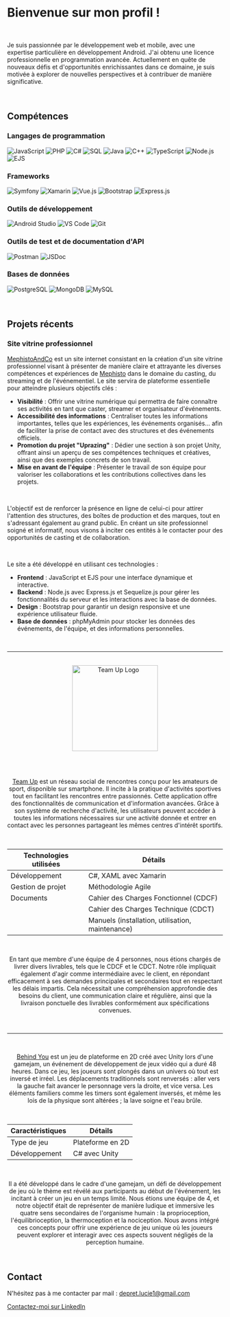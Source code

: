# Bienvenue sur mon profil !

<br>

Je suis passionnée par le développement web et mobile, avec une expertise particulière en développement Android. J'ai obtenu une licence professionnelle en programmation avancée. Actuellement en quête de nouveaux défis et d'opportunités enrichissantes dans ce domaine, je suis motivée à explorer de nouvelles perspectives et à contribuer de manière significative.

<br>

## Compétences

### Langages de programmation
![JavaScript](https://img.shields.io/badge/JavaScript-yellow?style=for-the-badge&logo=javascript&logoColor=white)
![PHP](https://img.shields.io/badge/PHP-blue?style=for-the-badge&logo=php&logoColor=white)
![C#](https://img.shields.io/badge/C%23-purple?style=for-the-badge&logo=c-sharp&logoColor=white)
![SQL](https://img.shields.io/badge/SQL-orange?style=for-the-badge&logo=sql&logoColor=white)
![Java](https://img.shields.io/badge/Java-red?style=for-the-badge&logo=java&logoColor=white)
![C++](https://img.shields.io/badge/C++-blueviolet?style=for-the-badge&logo=c%2B%2B&logoColor=white)
![TypeScript](https://img.shields.io/badge/TypeScript-blue?style=for-the-badge&logo=typescript&logoColor=white)
![Node.js](https://img.shields.io/badge/Node.js-grey?style=for-the-badge)
![EJS](https://img.shields.io/badge/EJS-grey?style=for-the-badge)

### Frameworks
![Symfony](https://img.shields.io/badge/Symfony-black?style=for-the-badge&logo=symfony&logoColor=white)
![Xamarin](https://img.shields.io/badge/Xamarin-purple?style=for-the-badge&logo=xamarin&logoColor=white)
![Vue.js](https://img.shields.io/badge/Vue.js-green?style=for-the-badge&logo=vue.js&logoColor=white)
![Bootstrap](https://img.shields.io/badge/Bootstrap-purple?style=for-the-badge&logo=bootstrap&logoColor=white)
![Express.js](https://img.shields.io/badge/Express.js-grey?style=for-the-badge)

### Outils de développement
![Android Studio](https://img.shields.io/badge/Android%20Studio-green?style=for-the-badge&logo=android-studio&logoColor=white)
![VS Code](https://img.shields.io/badge/VS%20Code-blue?style=for-the-badge&logo=visual-studio-code&logoColor=white)
![Git](https://img.shields.io/badge/Git-black?style=for-the-badge&logo=git&logoColor=white)

### Outils de test et de documentation d'API
![Postman](https://img.shields.io/badge/Postman-orange?style=for-the-badge&logo=postman&logoColor=white)
![JSDoc](https://img.shields.io/badge/JSDoc-green?style=for-the-badge&logo=javascript&logoColor=white)

### Bases de données
![PostgreSQL](https://img.shields.io/badge/PostgreSQL-blue?style=for-the-badge&logo=postgresql&logoColor=white)
![MongoDB](https://img.shields.io/badge/MongoDB-green?style=for-the-badge&logo=mongodb&logoColor=white)
![MySQL](https://img.shields.io/badge/MySQL-blue?style=for-the-badge&logo=mysql&logoColor=white)

<br>

## Projets récents

### Site vitrine professionnel

[MephistoAndCo](https://mephistoandco.fr) est un site internet consistant en la création d'un site vitrine professionnel visant à présenter de manière claire et attrayante les diverses compétences et expériences de [Mephisto](https://x.com/Mephisto_TTV) dans le domaine du casting, du streaming et de l'événementiel. Le site servira de plateforme essentielle pour atteindre plusieurs objectifs clés :

- **Visibilité** : Offrir une vitrine numérique qui permettra de faire connaître ses activités en tant que caster, streamer et organisateur d'événements.
- **Accessibilité des informations** : Centraliser toutes les informations importantes, telles que les expériences, les événements organisés... afin de faciliter la prise de contact avec des structures et des événements officiels.
- **Promotion du projet "Uprazing"** : Dédier une section à son projet Unity, offrant ainsi un aperçu de ses compétences techniques et créatives, ainsi que des exemples concrets de son travail.
- **Mise en avant de l'équipe** : Présenter le travail de son équipe pour valoriser les collaborations et les contributions collectives dans les projets.

<br>

L'objectif est de renforcer la présence en ligne de celui-ci pour attirer l'attention des structures, des boîtes de production et des marques, tout en s'adressant également au grand public. En créant un site professionnel soigné et informatif, nous visons à inciter ces entités à le contacter pour des opportunités de casting et de collaboration.

<br>

Le site a été développé en utilisant ces technologies :
- **Frontend** : JavaScript et EJS pour une interface dynamique et interactive.
- **Backend** : Node.js avec Express.js et Sequelize.js pour gérer les fonctionnalités du serveur et les interactions avec la base de données.
- **Design** : Bootstrap pour garantir un design responsive et une expérience utilisateur fluide.
- **Base de données** : phpMyAdmin pour stocker les données des événements, de l'équipe, et des informations personnelles.

<br>

---

<br>

<div align="center">
  <img src="https://github.com/DepretLucie/presentation/assets/95081261/86fbe92b-3b97-41b6-b27c-3164b7e617d9" alt="Team Up Logo" width="200">

  <br><br>

  [Team Up](https://github.com/DepretLucie/TeamUp) est un réseau social de rencontres conçu pour les amateurs de sport, disponible sur smartphone. Il incite à la pratique d'activités sportives tout en facilitant les rencontres entre passionnés. Cette application offre des fonctionnalités de communication et d'information avancées. Grâce à son système de recherche d'activité, les utilisateurs peuvent accéder à toutes les informations nécessaires sur une activité donnée et entrer en contact avec les personnes partageant les mêmes centres d'intérêt sportifs.

  <br>
  
  | Technologies utilisées        | Détails                                                 |
  |-------------------------------|---------------------------------------------------------|
  | Développement                 | C#, XAML avec Xamarin                                   |
  | Gestion de projet             | Méthodologie Agile                                      |
  | Documents                     | Cahier des Charges Fonctionnel (CDCF)                  |
  |                               | Cahier des Charges Technique (CDCT)                     |
  |                               | Manuels (installation, utilisation, maintenance)        |

  <br>
  
  En tant que membre d'une équipe de 4 personnes, nous étions chargés de livrer divers livrables, tels que le CDCF et le CDCT. Notre rôle impliquait également d'agir comme intermédiaire avec le client, en répondant efficacement à ses demandes principales et secondaires tout en respectant les délais impartis. Cela nécessitait une compréhension approfondie des besoins du client, une communication claire et régulière, ainsi que la livraison ponctuelle des livrables conformément aux spécifications convenues.
</div>

<br>

---

<br>

<div align="center">
  
  [Behind You](https://github.com/DepretLucie/Jeu-Behind-You) est un jeu de plateforme en 2D créé avec Unity lors d'une gamejam, un événement de développement de jeux vidéo qui a duré 48 heures. Dans ce jeu, les joueurs sont plongés dans un univers où tout est inversé et irréel. Les déplacements traditionnels sont renversés : aller vers la gauche fait avancer le personnage vers la droite, et vice versa. Les éléments familiers comme les timers sont également inversés, et même les lois de la physique sont altérées ; la lave soigne et l'eau brûle.
  
  <br>

  | Caractéristiques              | Détails                                                 |
  |-------------------------------|---------------------------------------------------------|
  | Type de jeu                   | Plateforme en 2D                                        |
  | Développement                 | C# avec Unity                                           |

  <br>

  Il a été développé dans le cadre d'une gamejam, un défi de développement de jeu où le thème est révélé aux participants au début de l'événement, les incitant à créer un jeu en un temps limité. Nous étions une équipe de 4, et notre objectif était de représenter de manière ludique et immersive les quatre sens secondaires de l'organisme humain : la proprioception, l'équilibrioception, la thermoception et la nociception. Nous avons intégré ces concepts pour offrir une expérience de jeu unique où les joueurs peuvent explorer et interagir avec ces aspects souvent négligés de la perception humaine.

  <br>
</div>

## Contact

N'hésitez pas à me contacter par mail : [depret.lucie1@gmail.com](mailto:depret.lucie1@gmail.com)

[Contactez-moi sur LinkedIn](https://www.linkedin.com/in/depretlucie1/)
